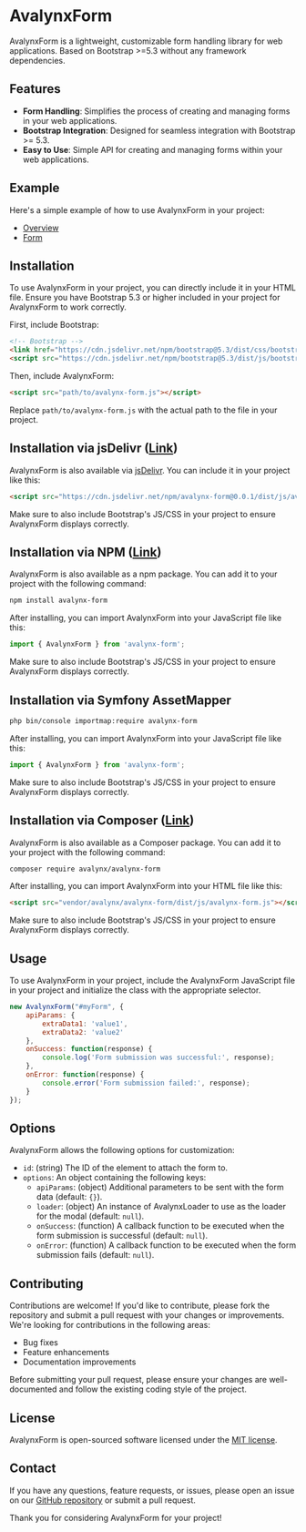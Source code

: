 # AvalynxForm

AvalynxForm is a lightweight, customizable form handling library for web applications. Based on Bootstrap >=5.3 without any framework dependencies.

## Features

- **Form Handling**: Simplifies the process of creating and managing forms in your web applications.
- **Bootstrap Integration**: Designed for seamless integration with Bootstrap >= 5.3.
- **Easy to Use**: Simple API for creating and managing forms within your web applications.

## Example

Here's a simple example of how to use AvalynxForm in your project:

* [Overview](https://avalynx-form.jbs-newmedia.de/examples/index.html)
* [Form](https://avalynx-form.jbs-newmedia.de/examples/form.html)

## Installation

To use AvalynxForm in your project, you can directly include it in your HTML file. Ensure you have Bootstrap 5.3 or higher included in your project for AvalynxForm to work correctly.

First, include Bootstrap:

```html
<!-- Bootstrap -->
<link href="https://cdn.jsdelivr.net/npm/bootstrap@5.3/dist/css/bootstrap.min.css" rel="stylesheet">
<script src="https://cdn.jsdelivr.net/npm/bootstrap@5.3/dist/js/bootstrap.bundle.min.js"></script>
```

Then, include AvalynxForm:

```html
<script src="path/to/avalynx-form.js"></script>
```

Replace `path/to/avalynx-form.js` with the actual path to the file in your project.

## Installation via jsDelivr ([Link](https://cdn.jsdelivr.net/npm/avalynx-form/))

AvalynxForm is also available via [jsDelivr](https://www.jsdelivr.com/). You can include it in your project like this:

```html
<script src="https://cdn.jsdelivr.net/npm/avalynx-form@0.0.1/dist/js/avalynx-form.js"></script>
```

Make sure to also include Bootstrap's JS/CSS in your project to ensure AvalynxForm displays correctly.

## Installation via NPM ([Link](https://www.npmjs.com/package/avalynx-form))

AvalynxForm is also available as a npm package. You can add it to your project with the following command:

```bash
npm install avalynx-form
```

After installing, you can import AvalynxForm into your JavaScript file like this:

```javascript
import { AvalynxForm } from 'avalynx-form';
```

Make sure to also include Bootstrap's JS/CSS in your project to ensure AvalynxForm displays correctly.

## Installation via Symfony AssetMapper

```bash
php bin/console importmap:require avalynx-form
```

After installing, you can import AvalynxForm into your JavaScript file like this:

```javascript
import { AvalynxForm } from 'avalynx-form';
```

Make sure to also include Bootstrap's JS/CSS in your project to ensure AvalynxForm displays correctly.

## Installation via Composer ([Link](https://packagist.org/packages/avalynx/avalynx-form))

AvalynxForm is also available as a Composer package. You can add it to your project with the following command:

```bash
composer require avalynx/avalynx-form
```

After installing, you can import AvalynxForm into your HTML file like this:

```html
<script src="vendor/avalynx/avalynx-form/dist/js/avalynx-form.js"></script>
``` 

Make sure to also include Bootstrap's JS/CSS in your project to ensure AvalynxForm displays correctly.

## Usage

To use AvalynxForm in your project, include the AvalynxForm JavaScript file in your project and initialize the class with the appropriate selector.

```javascript
new AvalynxForm("#myForm", {
    apiParams: {
        extraData1: 'value1',
        extraData2: 'value2'
    },
    onSuccess: function(response) {
        console.log('Form submission was successful:', response);
    },
    onError: function(response) {
        console.error('Form submission failed:', response);
    }
});
```

## Options

AvalynxForm allows the following options for customization:

- `id`: (string) The ID of the element to attach the form to.
- `options`: An object containing the following keys:
  - `apiParams`: (object) Additional parameters to be sent with the form data (default: `{}`).
  - `loader`: (object) An instance of AvalynxLoader to use as the loader for the modal (default: `null`).
  - `onSuccess`: (function) A callback function to be executed when the form submission is successful (default: `null`).
  - `onError`: (function) A callback function to be executed when the form submission fails (default: `null`).

## Contributing

Contributions are welcome! If you'd like to contribute, please fork the repository and submit a pull request with your changes or improvements. We're looking for contributions in the following areas:

- Bug fixes
- Feature enhancements
- Documentation improvements

Before submitting your pull request, please ensure your changes are well-documented and follow the existing coding style of the project.

## License

AvalynxForm is open-sourced software licensed under the [MIT license](LICENSE).

## Contact

If you have any questions, feature requests, or issues, please open an issue on our [GitHub repository](https://github.com/avalynx/avalynx-form/issues) or submit a pull request.

Thank you for considering AvalynxForm for your project!
